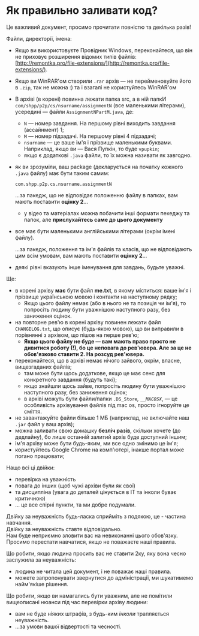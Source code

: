 # Як правильно заливати код?



Це важливий документ, просимо прочитати повністю та декілька разів!

Файли, директорії, імена:

* Якщо ви використовуєте Провідник Windows, переконайтеся, що він не приховує розширення відомих типів файлів: [http://remontka.pro/file-extensions/](http://remontka.pro/file-extensions/).
* Якщо ви WinRAR'ом створили `.rar` архів — не перейменовуйте його в `.zip`, так не можна :\) та і взагалі не користуйтесь WinRAR'ом
* В архіві \(в корені\) повинна лежати папка src, а в ній папкИ `com/shpp/p2p/cs/nsurname/assignmentN` \(все маленькими літерами\), усередині — файли `AssignmentNPartM.java`, де:
  * `N` — номер завдання. На першому рівні виходить завдання \(ассайнмент\) 1;
  * `M` — номер підзадачі. На першому рівні 4 підзадачі;
  * `nsurname` — це ваше ім'я і прізвище маленькими буквами. Наприклад, якщо ви — Вася Пупкін, то буде `vpupkin`;
  * якщо є додаткові `.java` файли, то їх можна називати як завгодно.
* як ви зрозуміли, ваш package \(декларується на початку кожного `.java` файлу\) має бути таким самим:

  `com.shpp.p2p.cs.nsurname.assignmentN`

  ...за пакедж, що не відповідає положенню файлу в папках, вам мають поставити **оцінку 2**...

  * у відео та матеріалах можна побачити інші формати пекеджу та папок, але **прислухайтесь саме до цього документу**

* все має бути маленькими англійськими літерами \(окрім імені файлу\). 

  ...за пакедж, положення та ім'я файлів та класів, що не відповідають цим всім умовам, вам мають поставити **оцінку 2**... 

* деякі рівні вказують інше іменування для завдань, будьте уважні.

Ще:

* в корені архіву **має** бути файл **me.txt**, в якому міститься: ваше ім'я і прізвище українською мовою і контакти на наступному рядку; 
  * Якщо цього файлу немає \(або в нього не та позиція чи ім'я\), то попросіть людину бути уважнішою наступного разу, без заниження оцінок.
* на повторне рев'ю в корені архіву повинен лежати файл `CHANGELOG.txt`, що описує \(будь-якою мовою\), що ви виправили в порівнянні з архівом, що пішов на перше рев'ю;
  * **Якщо цього файлу не буде — вам мають право просто не дивитися роботу \(!\), бо це неповага до рев'ювера. Але за це не обов'язково ставити 2. На розсуд рев'ювера.**
* переконайтеся, що в архіві немає нічого зайвого, окрім, власне, вищезгаданих файлів;
  * там може бути щось додаткове, якщо це має сенс для конкретного завдання \(будуть такі\);
  * якщо знайшли щось зайве, попросіть людину бути уважнішою наступного разу,  без заниження оцінок;
  * в архіві можуть бути файли/папки `.DS_Store`_, `__MACOSX`_, — це особливість архівування файлів під mac os, просто ігноруйте це сміття.
* не завантажуйте файли більше 1 МБ \(наприклад, не включайте наш `.jar` файл у ваш архів\);
* можна заливати свою домашку **безліч разів**, скільки хочете \(до дедлайну\), бо лише останній залитий архів буде доступний іншим;
* ім'я архіву може бути будь-яким, ми все одно змінимо це ім'я;
* користуйтесь Google Chrome на комп'ютері, інакше портал може погано працювати;

Нащо всі ці двійки:

* перевірка на уважність
* повага до інших \(щоб чужі архіви були як свої\) 
* та дисципліна \(увага до деталей цінується в ІТ та інколи буває критичною\)
* ... це все спірні пункти, та ми добре подумали.

Двійку за неуважність будь-ласка сприйміть з подякою, це - частина навчання.   
Двійку за неуважність ставте відповідально.  
Нам буде неприємно зловити вас на невиконанні цього обов'язку.   
Просимо перестати навчатися, якщо не поважаєте наші правила.

Що робити, якщо людина просить вас не ставити 2ку, яку вона чесно заслужила за неуважність:

* людина не читала цей документ, і не поважає наші правила. 
* можете запропонувати звернутися до адміністрації, ми шукатимемо найм'якіше рішення.

Що робити, якщо ви намагались бути уважним, але не помітили вищеописані нюанси під час перевірки архіву людини:

* вам не буде ніяких штрафів, з будь-ким _інколи_ трапляється неуважність.
* ...за умови вашої відвертості та чесності.

